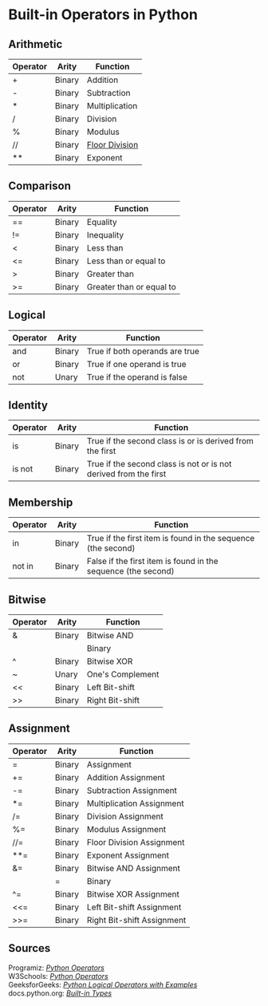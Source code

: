 # Built-in Operators in Python

## Arithmetic
| Operator | Arity | Function |
| -------- | ----- | -------- |
| + | Binary | Addition |
| - | Binary | Subtraction |
| * | Binary | Multiplication |
| / | Binary | Division |
| % | Binary | Modulus |
| // | Binary | [Floor Division](https://python-reference.readthedocs.io/en/latest/docs/operators/floor_division.html) |
| ** | Binary | Exponent |

## Comparison
| Operator | Arity | Function |
| -------- | ----- | -------- |
| == | Binary | Equality |
| != | Binary | Inequality |
| < | Binary | Less than |
| <= | Binary | Less than or equal to |
| > | Binary | Greater than |
| >= | Binary | Greater than or equal to |

## Logical
| Operator | Arity | Function |
| -------- | ----- | -------- |
| and | Binary | True if both operands are true |
| or | Binary | True if one operand is true |
| not | Unary | True if the operand is false |

## Identity
| Operator | Arity | Function |
| -------- | ----- | -------- |
| is | Binary | True if the second class is or is derived from the first |
| is not | Binary | True if the second class is not or is not derived from the first |

## Membership
| Operator | Arity | Function |
| -------- | ----- | -------- |
| in | Binary | True if the first item is found in the sequence (the second) |
| not in | Binary | False if the first item is found in the sequence (the second) |

## Bitwise
| Operator | Arity | Function |
| -------- | ----- | -------- |
| & | Binary | Bitwise AND |
| | | Binary | Bitwise OR |
| ^ | Binary | Bitwise XOR |
| ~ | Unary | One's Complement |
| << | Binary | Left Bit-shift |
| >> | Binary | Right Bit-shift |

## Assignment
| Operator | Arity | Function |
| -------- | ----- | -------- |
| = | Binary | Assignment |
| += | Binary | Addition Assignment |
| -= | Binary | Subtraction Assignment |
| \*= | Binary | Multiplication Assignment |
| /= | Binary | Division Assignment |
| %= | Binary | Modulus Assignment |
| //= | Binary | Floor Division Assignment |
| \*\*= | Binary | Exponent Assignment |
| &= | Binary | Bitwise AND Assignment |
| |= | Binary | Bitwise OR Assignment |
| ^= | Binary | Bitwise XOR Assignment |
| <<= | Binary | Left Bit-shift Assignment |
| >>= | Binary | Right Bit-shift Assignment |

## Sources
Programiz: [_Python Operators_](https://www.programiz.com/python-programming/operators) <br />
W3Schools: [_Python Operators_](https://www.w3schools.com/python/python_operators.asp) <br />
GeeksforGeeks: [_Python Logical Operators with Examples_](https://www.geeksforgeeks.org/python-logical-operators-with-examples-improvement-needed/) <br />
docs.python.org: [_Built-in Types_](https://docs.python.org/3/library/stdtypes.html) <br />
